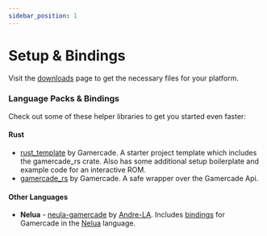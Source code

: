 ```yaml
---
sidebar_position: 1
---
```

# Setup & Bindings

Visit the [downloads](/downloads) page to get the necessary files for your platform.

### Language Packs & Bindings

Check out some of these helper libraries to get you started even faster:

#### Rust

- [rust_template](https://github.com/gamercade-io/rust_template) by Gamercade. A starter project template which includes the gamercade_rs crate. Also has some additional setup boilerplate and example code for an interactive ROM.
- [gamercade_rs](https://github.com/gamercade-io/gamercade_console/tree/main/gamercade_rs) by Gamercade. A safe wrapper over the Gamercade Api.


#### Other Languages

- **Nelua** - [neula-gamercade](https://codeberg.org/Andre-LA/nelua-gamercade) by [Andre-LA](https://codeberg.org/Andre-LA). Includes [bindings](https://codeberg.org/Andre-LA/nelua-gamercade/src/branch/main/gamercade.nelua) for Gamercade in the [Nelua](https://nelua.io/) language.

